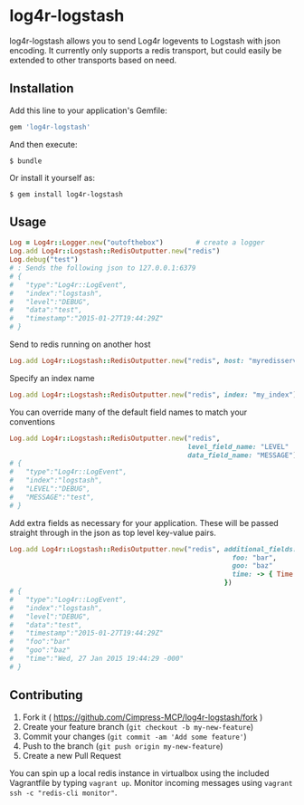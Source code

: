 # log4r-logstash

log4r-logstash allows you to send Log4r logevents to Logstash with json encoding.
It currently only supports a redis transport, but could easily be extended to other
transports based on need.

## Installation

Add this line to your application's Gemfile:

```ruby
gem 'log4r-logstash'
```

And then execute:

    $ bundle

Or install it yourself as:

    $ gem install log4r-logstash

## Usage

```ruby
Log = Log4r::Logger.new("outofthebox")        # create a logger
Log.add Log4r::Logstash::RedisOutputter.new("redis")
Log.debug("test")
# : Sends the following json to 127.0.0.1:6379
# {
#   "type":"Log4r::LogEvent",
#   "index":"logstash",
#   "level":"DEBUG",
#   "data":"test",
#   "timestamp":"2015-01-27T19:44:29Z"
# }
```
Send to redis running on another host

```ruby
Log.add Log4r::Logstash::RedisOutputter.new("redis", host: "myredisserver.mydomain.com")
```

Specify an index name
```ruby
Log.add Log4r::Logstash::RedisOutputter.new("redis", index: "my_index")
```

You can override many of the default field names to match your conventions

```ruby
Log.add Log4r::Logstash::RedisOutputter.new("redis",
                                            level_field_name: "LEVEL"
                                            data_field_name: "MESSAGE")
# {
#   "type":"Log4r::LogEvent",
#   "index":"logstash",
#   "LEVEL":"DEBUG",
#   "MESSAGE":"test",
# }
```

Add extra fields as necessary for your application. These will be passed straight
through in the json as top level key-value pairs.

```ruby
Log.add Log4r::Logstash::RedisOutputter.new("redis", additional_fields: {
                                                       foo: "bar",
                                                       goo: "baz"
                                                       time: -> { Time.now.getutc.rfc822 }
                                                     })
# {
#   "type":"Log4r::LogEvent",
#   "index":"logstash",
#   "level":"DEBUG",
#   "data":"test",
#   "timestamp":"2015-01-27T19:44:29Z"
#   "foo":"bar"
#   "goo":"baz"
#   "time":"Wed, 27 Jan 2015 19:44:29 -000"
# }
```

## Contributing

1. Fork it ( https://github.com/Cimpress-MCP/log4r-logstash/fork )
2. Create your feature branch (`git checkout -b my-new-feature`)
3. Commit your changes (`git commit -am 'Add some feature'`)
4. Push to the branch (`git push origin my-new-feature`)
5. Create a new Pull Request

You can spin up a local redis instance in virtualbox  using the included Vagrantfile
by typing `vagrant up`. Monitor incoming messages using `vagrant ssh -c "redis-cli monitor"`.
